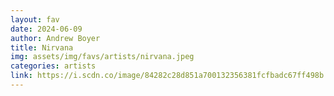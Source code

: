 ```yaml
---
layout: fav
date: 2024-06-09
author: Andrew Boyer
title: Nirvana
img: assets/img/favs/artists/nirvana.jpeg
categories: artists
link: https://i.scdn.co/image/84282c28d851a700132356381fcfbadc67ff498b
---
```

